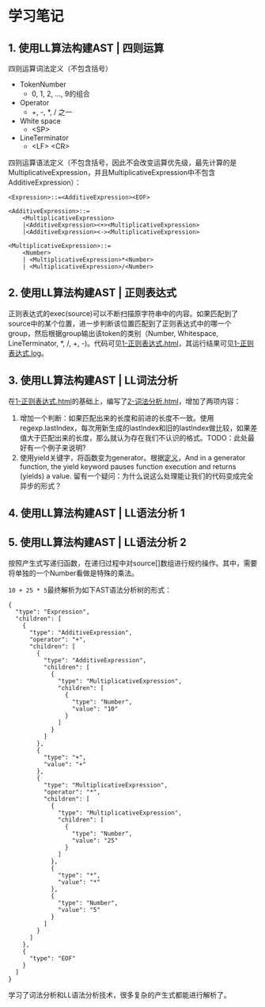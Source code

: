 # 学习笔记
## 1. 使用LL算法构建AST | 四则运算
四则运算词法定义（不包含括号）
- TokenNumber
  - 0, 1, 2, ..., 9的组合
- Operator
  - +, -, *, / 之一
- White space
  - \<SP\>
- LineTerminator
  - \<LF\> \<CR\>

四则运算语法定义（不包含括号，因此不会改变运算优先级，最先计算的是MultiplicativeExpression，并且MultiplicativeExpression中不包含AdditiveExpression）：
```
<Expression>::=<AdditiveExpression><EOF>
```

```
<AdditiveExpression>::=
    <MultiplicativeExpression>
    |<AdditiveExpression><+><MultiplicativeExpression>
    |<AdditiveExpression><-><MultiplicativeExpression>
```

```
<MultiplicativeExpression>::=
    <Number>
    | <MultiplicativeExpression>*<Number>
    | <MultiplicativeExpression>/<Number>
```

## 2. 使用LL算法构建AST | 正则表达式
正则表达式的exec(source)可以不断扫描原字符串中的内容。如果匹配到了source中的某个位置，进一步判断该位置匹配到了正则表达式中的哪一个group，然后根据group输出该token的类别（Number, Whitespace, LineTerminator, *, /, +, -)。代码可见[1-正则表达式.html](1-正则表达式.html)，其运行结果可见[1-正则表达式.log](1-正则表达式.log)。
## 3. 使用LL算法构建AST | LL词法分析
在[1-正则表达式.html](1-正则表达式.html)的基础上，编写了[2-词法分析.html](2-词法分析.html)，增加了两项内容：
1. 增加一个判断：如果匹配出来的长度和前进的长度不一致。使用regexp.lastIndex，每次用新生成的lastIndex和旧的lastIndex做比较，如果差值大于匹配出来的长度，那么就认为存在我们不认识的格式。TODO：此处最好有一个例子来说明?
2. 使用yield关键字，将函数变为generator。根据[定义](https://hackernoon.com/javascript-es6-you-dont-really-need-to-learn-generators-96aa2e9114fa)，And in a generator function, the yield keyword pauses function execution and returns (yields) a value.
留有一个疑问：为什么说这么处理能让我们的代码变成完全异步的形式？
## 4. 使用LL算法构建AST | LL语法分析 1
## 5. 使用LL算法构建AST | LL语法分析 2
按照产生式写递归函数，在递归过程中对source[]数组进行规约操作。其中，需要将单独的一个Number看做是特殊的乘法。

`10 + 25 * 5`最终解析为如下AST语法分析树的形式：
```
{
  "type": "Expression",
  "children": [
    {
      "type": "AdditiveExpression",
      "operator": "+",
      "children": [
        {
          "type": "AdditiveExpression",
          "children": [
            {
              "type": "MultiplicativeExpression",
              "children": [
                {
                  "type": "Number",
                  "value": "10"
                }
              ]
            }
          ]
        },
        {
          "type": "+",
          "value": "+"
        },
        {
          "type": "MultiplicativeExpression",
          "operator": "*",
          "children": [
            {
              "type": "MultiplicativeExpression",
              "children": [
                {
                  "type": "Number",
                  "value": "25"
                }
              ]
            },
            {
              "type": "*",
              "value": "*"
            },
            {
              "type": "Number",
              "value": "5"
            }
          ]
        }
      ]
    },
    {
      "type": "EOF"
    }
  ]
}
```

学习了词法分析和LL语法分析技术，很多复杂的产生式都能进行解析了。